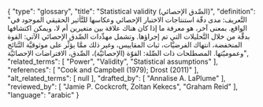 {
    "type": "glossary",
    "title": "Statistical validity (الصِّدق الإحصائي)",
    "definition": "التَّعريف: مدى دقّة استنتاجات الاختبار الإحصائي وعكاسها للتَّأثير الحقيقي الموجود في الواقع. بمعنى آخر، هو معرفة ما إذا كان هناك علاقة بين متغيرين أم لا، ويمكن اكتشافها بدقَّة من خلال التَّحليلات التي تم إجراؤها. وتشمل مهدِّدات الصِّدق الإحصائي الآتي: القوة المنخفضة، انتهاك الفرضيَّات، ثبات المقاييس، وغير ذلك ممَّا يؤثِّر على موثوقيَّة النَّتائج وعموميّتها.  المصطلحات ذات الصِّلة: القوّة (الإحصائيَّة)، الصِّدق، الافتراضات الإحصائيَّة",
    "related_terms": [
        "Power",
        "Validity",
        "Statistical assumptions"
    ],
    "references": [
        "Cook and Campbell (1979); Drost (2011)"
    ],
    "alt_related_terms": [
        null
    ],
    "drafted_by": [
        "Annalise A. LaPlume"
    ],
    "reviewed_by": [
        "Jamie P. Cockcroft, Zoltan Kekecs",
        "Graham Reid"
    ],
    "language": "arabic"
}